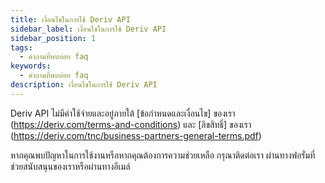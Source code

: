 ```yaml
---
title: เงื่อนไขในการใช้ Deriv API
sidebar_label: เงื่อนไขในการใช้ Deriv API
sidebar_position: 1
tags:
  - คำถามที่พบบ่อย faq
keywords:
  - คำถามที่พบบ่อย faq
description: เงื่อนไขในการใช้ Deriv API
---
```


Deriv API ไม่มีค่าใช้จ่ายและอยู่ภายใต้ [ข้อกำหนดและเงื่อนไข] ของเรา (https://deriv.com/terms-and-conditions) และ
[ลิขสิทธิ์] ของเรา (https://deriv.com/tnc/business-partners-general-terms.pdf)

หากคุณพบปัญหาในการใช้งานหรือหากคุณต้องการความช่วยเหลือ กรุณาติดต่อเรา
ผ่านทางฟอรั่มที่ช่วยสนับสนุนของเราหรือผ่านทางอีเมล์
